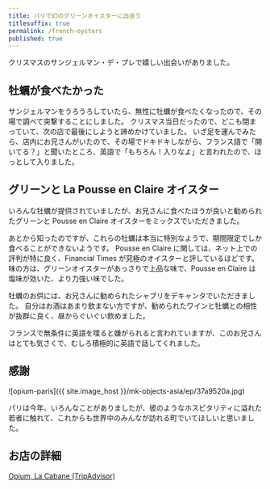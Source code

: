 ```yaml
---
title: パリで幻のグリーンオイスターに出会う
titlesuffix: true
permalink: /french-oysters
published: true
---
```


クリスマスのサンジェルマン・デ・プレで嬉しい出会いがありました。

## 牡蠣が食べたかった

サンジェルマンをうろうろしていたら、無性に牡蠣が食べたくなったので、その場で調べて突撃することにしました。
クリスマス当日だったので、どこも閉まっていて、次の店で最後にしようと諦めかけていました。
いざ足を運んでみたら、店内にお兄さんがいたので、その場でドキドキしながら、フランス語で「開いてる？」と聞いたところ、英語で「もちろん！入りなよ」と言われたので、ほっとして入りました。

## グリーンと La Pousse en Claire オイスター

いろんな牡蠣が提供されていましたが、お兄さんに食べたほうが良いと勧められたグリーンと Pousse en Claire オイスターをミックスでいただきました。

あとから知ったのですが、これらの牡蠣は本当に特別なようで、期間限定でしか食べることができないようです。
Pousse en Claire に関しては、ネット上での評判が特に良く、Financial Times が究極のオイスターと評しているほどです。
味の方は、グリーンオイスターがあっさりで上品な味で、Pousse en Claire は塩味が効いた、より力強い味でした。

牡蠣のお供には、お兄さんに勧められたシャブリをデキャンタでいただきました。
自分はお酒はあまり飲まない方ですが、勧められたワインと牡蠣との相性が抜群に良く、昼からぐいぐい飲めました。

フランスで無条件に英語を喋ると嫌がられると言われていますが、このお兄さんはとても気さくで、むしろ積極的に英語で話してくれました。

## 感謝

![opium-paris]({{ site.image_host }}/mk-objects-asia/ep/37a9520a.jpg)

パリは今年、いろんなことがありましたが、彼のようなホスピタリティに溢れた若者に触れて、これからも世界中のみんなが訪れる町でいてほしいと思いました。

## お店の詳細

[Opium, La Cabane (TripAdvisor)](https://www.tripadvisor.com/Restaurant_Review-g187147-d3388673-Reviews-Opium_la_Cabane-Paris_Ile_de_France.html)
